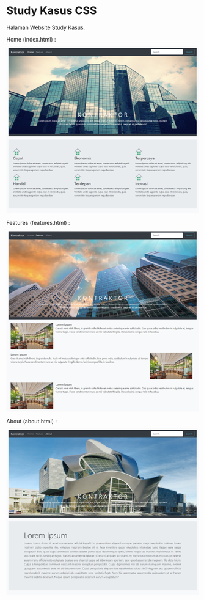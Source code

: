 # Study Kasus CSS

Halaman Website Study Kasus.

Home (index.html) :

![home](screen/home.png)

Features (features.html) :

![features](screen/features.png)

About (about.html) :

![about](screen/about.png)
